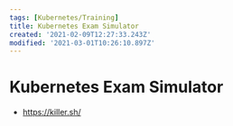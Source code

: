 ```yaml
---
tags: [Kubernetes/Training]
title: Kubernetes Exam Simulator
created: '2021-02-09T12:27:33.243Z'
modified: '2021-03-01T10:26:10.897Z'
---
```


# Kubernetes Exam Simulator

* https://killer.sh/

